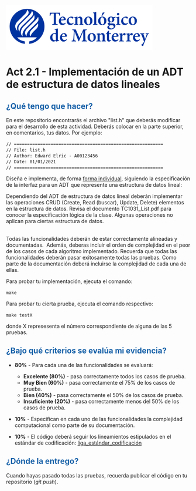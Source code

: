 ![Tec de Monterrey](images/logotecmty.png)

# Act 2.1 - Implementación de un ADT de estructura de datos lineales

## <span style="color: rgb(26, 99, 169);">¿Qué tengo que hacer?</span>

En este repositorio encontrarás el archivo "list.h" que deberás modificar para el desarrollo de esta actividad. Deberás colocar en la parte superior, en comentarios, tus datos. Por ejemplo:

```
// =========================================================
// File: list.h
// Author: Edward Elric - A00123456
// Date: 01/01/2021
// =========================================================
```

Diseña e implementa, de forma <span style="text-decoration-line: underline;">forma individual</span>, siguiendo la especificación de la interfaz para un ADT que represente una estructura de datos lineal:

Dependiendo del ADT de estructura de datos lineal deberán implementar las operaciones CRUD (Create, Read (buscar), Update, Delete) elementos en la estructura de datos. Revisa el documento TC1031_List.pdf para conocer la especificación lógica de la clase. Algunas operaciones no aplican para ciertas estructura de datos.

<br>Todas las funcionalidades deberán de estar correctamente alineadas y documentadas.&nbsp; Además, deberas incluir el orden de complejidad en el peor de los casos de cada algoritmo implementado. Recuerda que todas las funcionalidades deberán pasar exitosamente todas las pruebas. Como parte de la documentación deberá incluirse la complejidad de cada una de ellas.

Para probar tu implementación, ejecuta el comando:

```
make
```

Para probar tu cierta prueba, ejecuta el comando respectivo:

```
make testX
```

donde X represesenta el número correspondiente de alguna de las 5 pruebas.

## <span style="color: rgb(26, 99, 169);">**¿Bajo qué criterios se evalúa mi evidencia?**</span>

- **80%** - Para cada una de las funcionalidades se evaluará:

  - **Excelente (80%)** - pasa correctamente todos los casos de prueba.
  - **Muy Bien (60%)** - pasa correctamente el 75% de los casos de prueba.
  - **Bien (40%)** - pasa correctamente el 50% de los casos de prueba.
  - **Insuficiente (20%)** - pasa correctamente menos del 50% de los casos de prueba.

- **10%** - Especifican en cada uno de las funcionalidades la complejidad computacional como parte de su documentación.
- **10%** - El código deberá seguir los lineamientos estipulados en el estándar de codificación: <span class="instructure_file_holder link_holder">[liga_estándar_codificación](estandar.pdf)</span>

## <span style="color: rgb(26, 99, 169);">**¿Dónde la entrego?**</span>

Cuando hayas pasado todas las pruebas, recuerda publicar el código en tu repositorio (_git push_).

